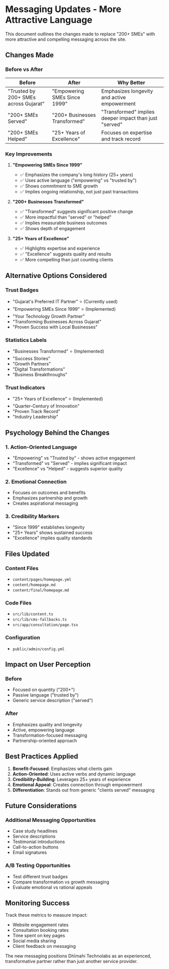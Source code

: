 # Messaging Updates - More Attractive Language

This document outlines the changes made to replace "200+ SMEs" with more attractive and compelling messaging across the site.

## Changes Made

### Before vs After

| **Before** | **After** | **Why Better** |
|------------|-----------|----------------|
| "Trusted by 200+ SMEs across Gujarat" | "Empowering SMEs Since 1999" | Emphasizes longevity and active empowerment |
| "200+ SMEs Served" | "200+ Businesses Transformed" | "Transformed" implies deeper impact than just "served" |
| "200+ SMEs Helped" | "25+ Years of Excellence" | Focuses on expertise and track record |

### Key Improvements

1. **"Empowering SMEs Since 1999"**
   - ✅ Emphasizes the company's long history (25+ years)
   - ✅ Uses active language ("empowering" vs "trusted by")
   - ✅ Shows commitment to SME growth
   - ✅ Implies ongoing relationship, not just past transactions

2. **"200+ Businesses Transformed"**
   - ✅ "Transformed" suggests significant positive change
   - ✅ More impactful than "served" or "helped"
   - ✅ Implies measurable business outcomes
   - ✅ Shows depth of engagement

3. **"25+ Years of Excellence"**
   - ✅ Highlights expertise and experience
   - ✅ "Excellence" suggests quality and results
   - ✅ More compelling than just counting clients

## Alternative Options Considered

### Trust Badges
- "Gujarat's Preferred IT Partner" ⭐ (Currently used)
- "Empowering SMEs Since 1999" ⭐ (Implemented)
- "Your Technology Growth Partner"
- "Transforming Businesses Across Gujarat"
- "Proven Success with Local Businesses"

### Statistics Labels
- "Businesses Transformed" ⭐ (Implemented)
- "Success Stories"
- "Growth Partners"
- "Digital Transformations"
- "Business Breakthroughs"

### Trust Indicators
- "25+ Years of Excellence" ⭐ (Implemented)
- "Quarter-Century of Innovation"
- "Proven Track Record"
- "Industry Leadership"

## Psychology Behind the Changes

### 1. **Action-Oriented Language**
- "Empowering" vs "Trusted by" - shows active engagement
- "Transformed" vs "Served" - implies significant impact
- "Excellence" vs "Helped" - suggests superior quality

### 2. **Emotional Connection**
- Focuses on outcomes and benefits
- Emphasizes partnership and growth
- Creates aspirational messaging

### 3. **Credibility Markers**
- "Since 1999" establishes longevity
- "25+ Years" shows sustained success
- "Excellence" implies quality standards

## Files Updated

### Content Files
- `content/pages/homepage.yml`
- `content/homepage.md`
- `content/final/homepage.md`

### Code Files
- `src/lib/content.ts`
- `src/lib/cms-fallbacks.ts`
- `src/app/consultation/page.tsx`

### Configuration
- `public/admin/config.yml`

## Impact on User Perception

### Before
- Focused on quantity ("200+")
- Passive language ("trusted by")
- Generic service description ("served")

### After
- Emphasizes quality and longevity
- Active, empowering language
- Transformation-focused messaging
- Partnership-oriented approach

## Best Practices Applied

1. **Benefit-Focused**: Emphasizes what clients gain
2. **Action-Oriented**: Uses active verbs and dynamic language
3. **Credibility-Building**: Leverages 25+ years of experience
4. **Emotional Appeal**: Creates connection through empowerment
5. **Differentiation**: Stands out from generic "clients served" messaging

## Future Considerations

### Additional Messaging Opportunities
- Case study headlines
- Service descriptions
- Testimonial introductions
- Call-to-action buttons
- Email signatures

### A/B Testing Opportunities
- Test different trust badges
- Compare transformation vs growth messaging
- Evaluate emotional vs rational appeals

## Monitoring Success

Track these metrics to measure impact:
- Website engagement rates
- Consultation booking rates
- Time spent on key pages
- Social media sharing
- Client feedback on messaging

The new messaging positions Dhīmahi Technolabs as an experienced, transformative partner rather than just another service provider.